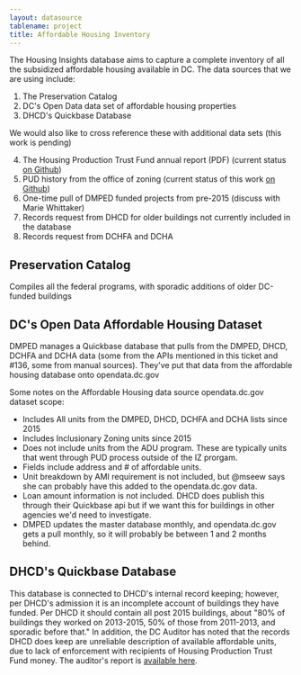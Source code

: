 ```yaml
---
layout: datasource
tablename: project
title: Affordable Housing Inventory
---
```


The Housing Insights database aims to capture a complete inventory of all the subsidized affordable housing available in DC. The data sources that we are using include:

1) The Preservation Catalog
2) DC's Open Data data set of affordable housing properties
3) DHCD's Quickbase Database

We would also like to cross reference these with additional data sets (this work is pending)

4) The Housing Production Trust Fund annual report (PDF) (current status [on Github](https://github.com/codefordc/housing-insights/issues/77))
5) PUD history from the office of zoning (current status of this work [on Github](https://github.com/codefordc/housing-insights/issues/90))
6) One-time pull of DMPED funded projects from pre-2015 (discuss with Marie Whittaker)
7) Records request from DHCD for older buildings not currently included in the database
8) Records request from DCHFA and DCHA


## Preservation Catalog
Compiles all the federal programs, with sporadic additions of older DC-funded buildings

## DC's Open Data Affordable Housing Dataset
DMPED manages a Quickbase database that pulls from the DMPED, DHCD, DCHFA and DCHA data (some from the APIs mentioned in this ticket and #136, some from manual sources). They've put that data from the affordable housing database onto opendata.dc.gov

Some notes on the Affordable Housing data source opendata.dc.gov dataset scope:

* Includes All units from the DMPED, DHCD, DCHFA and DCHA lists since 2015
* Includes Inclusionary Zoning units since 2015
* Does not include units from the ADU program. These are typically units that went through PUD process outside of the IZ prorgam.
* Fields include address and # of affordable units.
* Unit breakdown by AMI requirement is not included, but @mseew says she can probably have this added to the opendata.dc.gov data.
* Loan amount information is not included. DHCD does publish this through their Quickbase api but if we want this for buildings in other agencies we'd need to investigate.
* DMPED updates the master database monthly, and opendata.dc.gov gets a pull monthly, so it will probably be between 1 and 2 months behind.

## DHCD's Quickbase Database

This database is connected to DHCD's internal record keeping; however, per DHCD's admission it is an incomplete account of buildings they have funded. Per DHCD it should contain all post 2015 buildings, about "80% of buildings they worked on 2013-2015, 50% of those from 2011-2013, and sporadic before that." In addition, the DC Auditor has noted that the records DHCD does keep are unreliable description of available affordable units, due to lack of enforcement with recipients of Housing Production Trust Fund money. The auditor's report is [available here](http://www.dcauditor.org/HPTF).